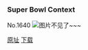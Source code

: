 ### Super Bowl Context
No.1640
![图片不见了~~~](https://imgs.xkcd.com/comics/super_bowl_context.png)

[原址](https://xkcd.com//1640) [下载](https://imgs.xkcd.com/comics/super_bowl_context.png)

